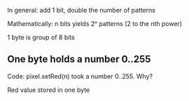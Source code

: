 In general: add 1 bit, double the number of patterns

Mathematically: n bits yields 2ⁿ patterns (2 to the nth power)

1 byte is group of 8 bits

One byte holds a number 0..255
------------------------

Code: pixel.setRed(n) took a number 0..255. Why?

Red value stored in one byte
